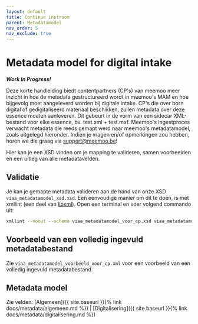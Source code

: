 ```yaml
---
layout: default
title: Continue instroom
parent: Metadatamodel
nav_order: 5
nav_exclude: true
---
```


# Metadata model for digital intake

***Work In Progress!***

Deze korte handleiding biedt contentpartners (CP's) van meemoo meer inzicht in hoe de metadata gestructureerd wordt in meemoo's MAM en hoe bijgevolg moet aangeleverd worden bij digitale intake. CP's die over born digital of gedigitaliseerd materiaal beschikken, zullen metadata over deze essence moeten aanleveren. Dit gebeurt in de vorm van een sidecar XML-bestand voor elke essence, bv. test.xml + test.mxf. Meemoo's ingestproces verwacht metadata die reeds gemapt werd naar meemoo's metadatamodel, zoals uitgelegd hieronder. Indien je vragen en/of opmerkingen zou hebben, horen we die graag via support@meemoo.be!

Hier kan je een XSD vinden om je mapping te valideren, samen voorbeelden en een uitleg van alle metadatavelden.

## Validatie

Je kan je gemapte metadata valideren aan de hand van onze XSD `viaa_metadatamodel_xsd.xsd`. Een eenvoudige manier om dit te doen, is met xmllint (een deel van  [libxml](http://xmlsoft.org/)). Open een terminal en voer volgend commando uit:

```bash
xmllint --noout --schema viaa_metadatamodel_voor_cp.xsd viaa_metadatamodel_voorbeeld_voor_cp.xml
```

## Voorbeeld van een volledig ingevuld metadatabestand

Zie `viaa_metadatamodel_voorbeeld_voor_cp.xml` voor een voorbeeld van een volledig ingevuld metadatabestand.

## Metadata model

Zie velden: [Algemeen]({{ site.baseurl }}{% link docs/metadata/algemeen.md %}) | [Digitalisering]({{ site.baseurl }}{% link docs/metadata/digitalisering.md %}) 
